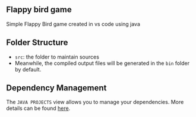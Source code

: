 ## Flappy bird game

Simple Flappy Bird game created in vs code using java

## Folder Structure

- `src`: the folder to maintain sources
- Meanwhile, the compiled output files will be generated in the `bin` folder by default.


## Dependency Management

The `JAVA PROJECTS` view allows you to manage your dependencies. More details can be found [here](https://github.com/microsoft/vscode-java-dependency#manage-dependencies).



